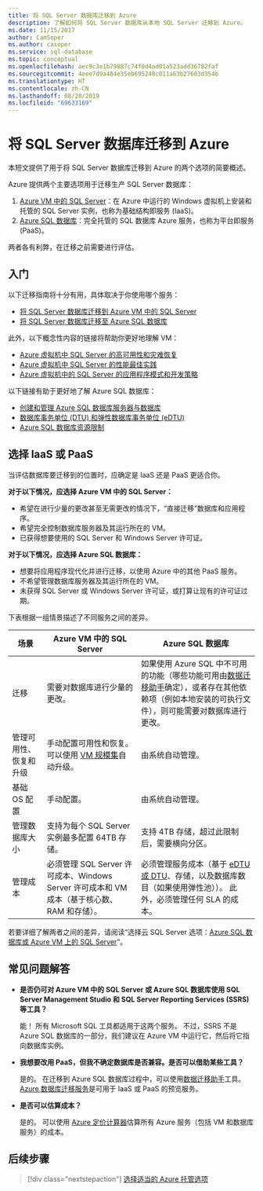 ```yaml
---
title: 将 SQL Server 数据库迁移到 Azure
description: 了解如何将 SQL Server 数据库从本地 SQL Server 迁移到 Azure。
ms.date: 11/15/2017
author: CamSoper
ms.author: casoper
ms.service: sql-database
ms.topic: conceptual
ms.openlocfilehash: aec9c3e1b79887c74f0d4ad01a523add36782faf
ms.sourcegitcommit: 4eee7d9a484e35eb695248c011a63b27603d354b
ms.translationtype: HT
ms.contentlocale: zh-CN
ms.lasthandoff: 08/20/2019
ms.locfileid: "69633169"
---
```

# <a name="migrate-a-sql-server-database-to-azure"></a>将 SQL Server 数据库迁移到 Azure

本短文提供了用于将 SQL Server 数据库迁移到 Azure 的两个选项的简要概述。

Azure 提供两个主要选项用于迁移生产 SQL Server 数据库：

1. [Azure VM 中的 SQL Server](https://docs.microsoft.com/azure/virtual-machines/windows/sql/virtual-machines-windows-sql-server-iaas-overview)：在 Azure 中运行的 Windows 虚拟机上安装和托管的 SQL Server 实例，也称为基础结构即服务 (IaaS)。
2. [Azure SQL 数据库](https://docs.microsoft.com/azure/sql-database/sql-database-technical-overview)：完全托管的 SQL 数据库 Azure 服务，也称为平台即服务 (PaaS)。

两者各有利弊，在迁移之前需要进行评估。

## <a name="get-started"></a>入门

以下迁移指南将十分有用，具体取决于你使用哪个服务：

* [将 SQL Server 数据库迁移到 Azure VM 中的 SQL Server](https://docs.microsoft.com/azure/virtual-machines/windows/sql/virtual-machines-windows-migrate-sql)
* [将 SQL Server 数据库迁移至 Azure SQL 数据库](https://docs.microsoft.com/azure/sql-database/sql-database-migrate-your-sql-server-database)

此外，以下概念性内容的链接将帮助你更好地理解 VM：

* [Azure 虚拟机中 SQL Server 的高可用性和灾难恢复](https://docs.microsoft.com/azure/virtual-machines/windows/sql/virtual-machines-windows-sql-high-availability-dr)
* [Azure 虚拟机中 SQL Server 的性能最佳实践](https://docs.microsoft.com/azure/virtual-machines/windows/sql/virtual-machines-windows-sql-performance)
* [Azure 虚拟机中的 SQL Server 的应用程序模式和开发策略](https://docs.microsoft.com/azure/virtual-machines/windows/sql/virtual-machines-windows-sql-server-app-patterns-dev-strategies)

以下链接有助于更好地了解 Azure SQL 数据库：

* [创建和管理 Azure SQL 数据库服务器与数据库](https://docs.microsoft.com/azure/sql-database/sql-database-servers-databases)
* [数据库事务单位 (DTU) 和弹性数据库事务单位 (eDTU)](https://docs.microsoft.com/azure/sql-database/sql-database-what-is-a-dtu)
* [Azure SQL 数据库资源限制](https://docs.microsoft.com/azure/sql-database/sql-database-resource-limits)

## <a name="choosing-iaas-or-paas"></a>选择 IaaS 或 PaaS

当评估数据库要迁移到的位置时，应确定是 IaaS 还是 PaaS 更适合你。

**对于以下情况，应选择 Azure VM 中的 SQL Server：**

* 希望在进行少量的更改甚至无需更改的情况下，“直接迁移”数据库和应用程序。
* 希望完全控制数据库服务器及其运行所在的 VM。
* 已获得想要使用的 SQL Server 和 Windows Server 许可证。

**对于以下情况，应选择 Azure SQL 数据库：**

* 想要将应用程序现代化并进行迁移，以使用 Azure 中的其他 PaaS 服务。
* 不希望管理数据库服务器及其运行所在的 VM。
* 未获得 SQL Server 或 Windows Server 许可证，或打算让现有的许可证过期。

下表根据一组情景描述了不同服务之间的差异。

| 场景 | Azure VM 中的 SQL Server | Azure SQL 数据库 |
|----------|-------------------------|--------------------|
| 迁移 | 需要对数据库进行少量的更改。 | 如果使用 Azure SQL 中不可用的功能（哪些功能可用由[数据迁移助手](https://www.microsoft.com/download/details.aspx?id=53595)确定），或者存在其他依赖项（例如本地安装的可执行文件），则可能需要对数据库进行更改。|
| 管理可用性、恢复和升级 | 手动配置可用性和恢复。 可以使用 [VM 规模集](https://docs.microsoft.com/azure/virtual-machine-scale-sets/virtual-machine-scale-sets-automatic-upgrade)自动升级。 | 由系统自动管理。 |
| 基础 OS 配置 | 手动配置。 | 由系统自动管理。 |
| 管理数据库大小 | 支持为每个 SQL Server 实例最多配置 64TB 存储。 | 支持 4TB 存储，超过此限制后，需要横向分区。 |
| 管理成本 | 必须管理 SQL Server 许可成本、Windows Server 许可成本和 VM 成本（基于核心数、RAM 和存储）。 | 必须管理服务成本（基于 [eDTU 或 DTU](https://docs.microsoft.com/azure/sql-database/sql-database-what-is-a-dtu)、存储，以及数据库数目（如果使用弹性池））。  此外，必须管理任何 SLA 的成本。 |

若要详细了解两者之间的差异，请阅读“选择云 SQL Server 选项：[Azure SQL 数据库或 Azure VM 上的 SQL Server](https://docs.microsoft.com/azure/sql-database/sql-database-paas-vs-sql-server-iaas)”。

## <a name="faq"></a>常见问题解答

* **是否仍可对 Azure VM 中的 SQL Server 或 Azure SQL 数据库使用 SQL Server Management Studio 和 SQL Server Reporting Services (SSRS) 等工具？**

    能！ 所有 Microsoft SQL 工具都适用于这两个服务。 不过，SSRS 不是 Azure SQL 数据库的一部分，我们建议在 Azure VM 中运行它，然后将它指向数据库实例。

* **我想要改用 PaaS，但我不确定数据库是否兼容。是否可以借助某些工具？**

    是的。 在迁移到 Azure SQL 数据库过程中，可以使用[数据迁移助手](https://www.microsoft.com/download/details.aspx?id=53595)工具。  [Azure 数据库迁移服务](https://azure.microsoft.com/campaigns/database-migration/)是可用于 IaaS 或 PaaS 的预览服务。

* **是否可以估算成本？**

    是的。  可以使用 [Azure 定价计算器](https://azure.microsoft.com/pricing/calculator/)估算所有 Azure 服务（包括 VM 和数据库服务）的成本。

## <a name="next-steps"></a>后续步骤

> [!div class="nextstepaction"]
> [选择适当的 Azure 托管选项](dotnet-howto-choose-migration.md)
